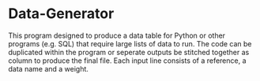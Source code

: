 # Data-Generator

This program designed to produce a data table for Python or other programs (e.g. SQL) that require large lists of data to run.
The code can be duplicated within the program or seperate outputs be stitched together as column to produce the final file.
Each input line consists of a reference, a data name and a weight.

